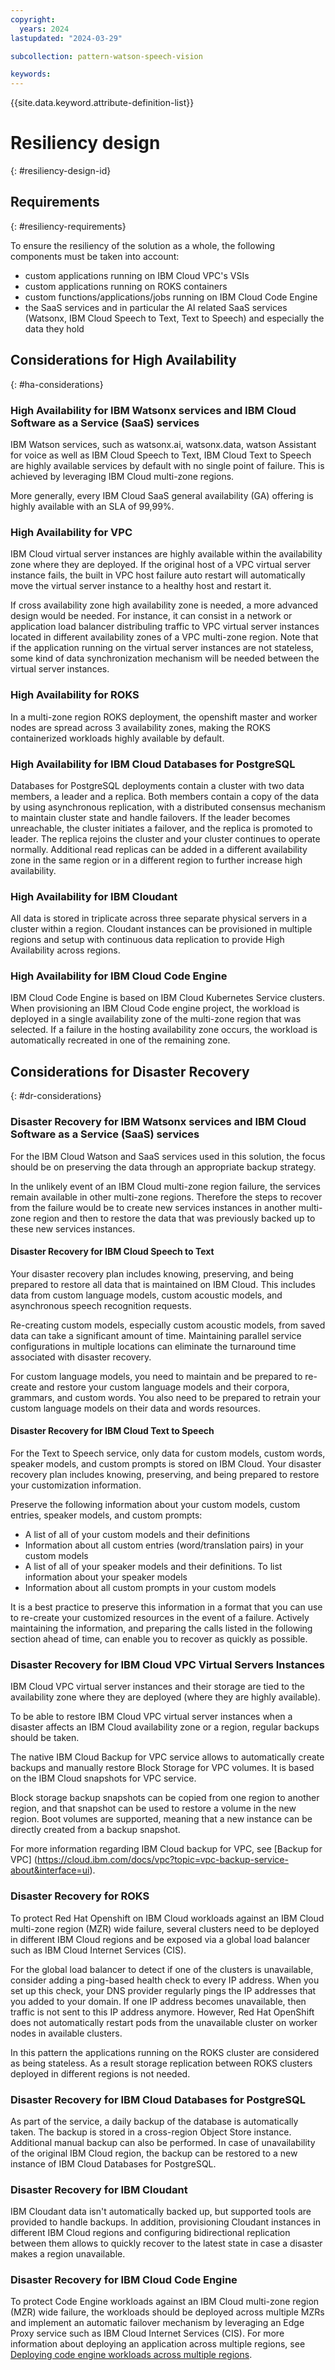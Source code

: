 ```yaml
---
copyright:
  years: 2024
lastupdated: "2024-03-29"

subcollection: pattern-watson-speech-vision

keywords:
---
```

{{site.data.keyword.attribute-definition-list}}

# Resiliency design

{: #resiliency-design-id}

## Requirements

{: #resiliency-requirements}

To ensure the resiliency of the solution as a whole, the following components must be taken into account:

- custom applications running on IBM Cloud VPC's VSIs
- custom applications running on ROKS containers
- custom functions/applications/jobs running on IBM Cloud Code Engine
- the SaaS services and in particular the AI related SaaS services (Watsonx, IBM Cloud Speech to Text, Text to Speech) and especially the data they hold

## Considerations for High Availability

{: #ha-considerations}

### High Availability for IBM Watsonx services and IBM Cloud Software as a Service (SaaS) services

IBM Watson services, such as watsonx.ai, watsonx.data, watson Assistant for voice as well as IBM Cloud Speech to Text, IBM Cloud Text to Speech  are highly available services by default with no single point of failure. This is achieved by leveraging IBM Cloud multi-zone regions.

More generally, every IBM Cloud SaaS general availability (GA) offering is highly available with an SLA of 99,99%.

### High Availability for VPC

IBM Cloud virtual server instances are highly available within the availability zone where they are deployed. If the original host of a VPC virtual server instance fails, the built in VPC host failure auto restart will automatically move the virtual server instance to a healthy host and restart it.

If cross availability zone high availability zone is needed, a more advanced design would be needed.
For instance, it can consist in a network or application load balancer distribuling traffic to VPC virtual server instances located in different availability zones of a VPC multi-zone region. Note that if the application running on the virtual server instances are not stateless, some kind of data synchronization mechanism will be needed between the virtual server instances.

### High Availability for ROKS

In a multi-zone region ROKS deployment, the openshift master and worker nodes are spread across 3 availability zones, making the ROKS containerized workloads highly available by default.

### High Availability for IBM Cloud Databases for PostgreSQL

Databases for PostgreSQL deployments contain a cluster with two data members, a leader and a replica. Both members contain a copy of the data by using asynchronous replication, with a distributed consensus mechanism to maintain cluster state and handle failovers. If the leader becomes unreachable, the cluster initiates a failover, and the replica is promoted to leader. The replica rejoins the cluster and your cluster continues to operate normally. Additional read replicas can be added in a different availability zone in the same region or in a different region to further increase high availability.

### High Availability for IBM Cloudant

All data is stored in triplicate across three separate physical servers in a cluster within a region. Cloudant instances can be provisioned in multiple regions and setup with continuous data replication to provide High Availability across regions.

### High Availability for IBM Cloud Code Engine

IBM Cloud Code Engine is based on IBM Cloud Kubernetes Service clusters. When provisioning an IBM Cloud Code engine project, the workload is deployed in a single availability zone of the multi-zone region that was selected. If a failure in the hosting availability zone occurs, the workload is automatically recreated in one of the remaining zone.

## Considerations for Disaster Recovery

{: #dr-considerations}

### Disaster Recovery for IBM Watsonx services and IBM Cloud Software as a Service (SaaS) services

For the IBM Cloud Watson and SaaS services used in this solution, the focus should be on preserving the data through an appropriate backup strategy.

In the unlikely event of an IBM Cloud  multi-zone region failure, the services remain available in other multi-zone regions. Therefore the steps to recover from the failure would be to create new services instances in another multi-zone region and then to restore the data that was previously backed up to these new services instances.

#### Disaster Recovery for IBM Cloud Speech to Text

Your disaster recovery plan includes knowing, preserving, and being prepared to restore all data that is maintained on IBM Cloud. This includes data from custom language models, custom acoustic models, and asynchronous speech recognition requests.

Re-creating custom models, especially custom acoustic models, from saved data can take a significant amount of time. Maintaining parallel service configurations in multiple locations can eliminate the turnaround time associated with disaster recovery.

For custom language models, you need to maintain and be prepared to re-create and restore your custom language models and their corpora, grammars, and custom words. You also need to be prepared to retrain your custom language models on their data and words resources.

#### Disaster Recovery for IBM Cloud Text to Speech

For the Text to Speech service, only data for custom models, custom words, speaker models, and custom prompts is stored on IBM Cloud. Your disaster recovery plan includes knowing, preserving, and being prepared to restore your customization information.

Preserve the following information about your custom models, custom entries, speaker models, and custom prompts:

- A list of all of your custom models and their definitions
- Information about all custom entries (word/translation pairs) in your custom models
- A list of all of your speaker models and their definitions. To list information about your speaker models
- Information about all custom prompts in your custom models

It is a best practice to preserve this information in a format that you can use to re-create your customized resources in the event of a failure. Actively maintaining the information, and preparing the calls listed in the following section ahead of time, can enable you to recover as quickly as possible.

### Disaster Recovery for IBM Cloud VPC Virtual Servers Instances

IBM Cloud VPC virtual server instances and their storage are tied to the availability zone where they are deployed (where they are highly available).

To be able to restore IBM Cloud VPC virtual server instances when a disaster affects an IBM Cloud availability zone or a region, regular backups should be taken.

The native IBM Cloud Backup for VPC service allows to automatically create backups and manually restore Block Storage for VPC volumes. It is based on the IBM Cloud snapshots for VPC service.

Block storage backup snapshots can be copied from one region to another region, and that snapshot can be used to restore a volume in the new region. Boot volumes are supported, meaning that a new instance can be directly created from a backup snapshot.

For more information regarding IBM Cloud backup for VPC, see [Backup for VPC] (https://cloud.ibm.com/docs/vpc?topic=vpc-backup-service-about&interface=ui).

### Disaster Recovery for ROKS

To protect Red Hat Openshift on IBM Cloud workloads against an IBM Cloud multi-zone region (MZR) wide failure, several clusters need to be deployed in different IBM Cloud regions and be exposed via a global load balancer such as IBM Cloud Internet Services (CIS).

For the global load balancer to detect if one of the clusters is unavailable, consider adding a ping-based health check to every IP address. When you set up this check, your DNS provider regularly pings the IP addresses that you added to your domain. If one IP address becomes unavailable, then traffic is not sent to this IP address anymore. However, Red Hat OpenShift does not automatically restart pods from the unavailable cluster on worker nodes in available clusters.

In this pattern the applications running on the ROKS cluster are considered as being stateless. As a result storage replication between ROKS clusters deployed in different regions is not needed.

### Disaster Recovery for IBM Cloud Databases for PostgreSQL

As part of the service, a daily backup of the database is automatically taken. The backup is stored  in a cross-region Object Store instance. Additional manual backup can also be performed. In case of unavailability of the original IBM Cloud region, the backup can be restored to a new instance of IBM Cloud Databases for PostgreSQL.

### Disaster Recovery for IBM Cloudant

IBM Cloudant data isn't automatically backed up, but supported tools are provided to handle backups.
In addition, provisioning Cloudant instances in different IBM Cloud regions and configuring bidirectional replication between them allows to quickly recover to the latest state in case a disaster makes a region unavailable.

### Disaster Recovery for IBM Cloud Code Engine

To protect Code Engine workloads against an IBM Cloud multi-zone region (MZR) wide failure, the workloads should be deployed across multiple MZRs and implement an automatic failover mechanism by leveraging an Edge Proxy service such as IBM Cloud Internet Services (CIS). For more information about deploying an application across multiple regions, see [Deploying code engine workloads across multiple regions](https://cloud.ibm.com/docs/codeengine?topic=codeengine-deploy-multiple-regions).
